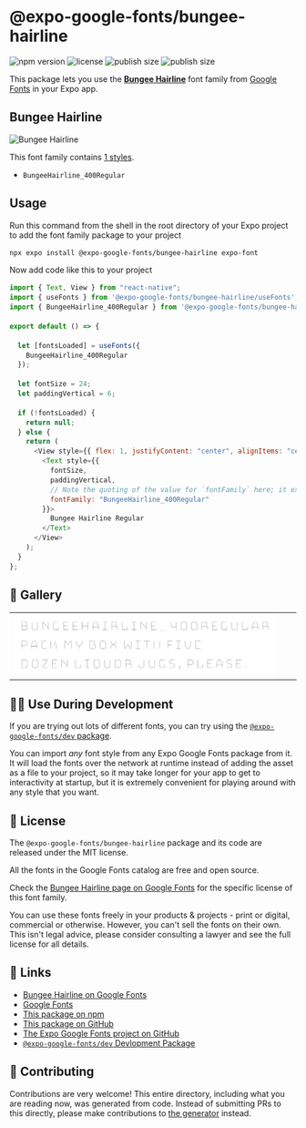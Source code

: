 # @expo-google-fonts/bungee-hairline

![npm version](https://flat.badgen.net/npm/v/@expo-google-fonts/bungee-hairline)
![license](https://flat.badgen.net/github/license/expo/google-fonts)
![publish size](https://flat.badgen.net/packagephobia/install/@expo-google-fonts/bungee-hairline)
![publish size](https://flat.badgen.net/packagephobia/publish/@expo-google-fonts/bungee-hairline)

This package lets you use the [**Bungee Hairline**](https://fonts.google.com/specimen/Bungee+Hairline) font family from [Google Fonts](https://fonts.google.com/) in your Expo app.

## Bungee Hairline

![Bungee Hairline](./font-family.png)

This font family contains [1 styles](#-gallery).

- `BungeeHairline_400Regular`

## Usage

Run this command from the shell in the root directory of your Expo project to add the font family package to your project

```sh
npx expo install @expo-google-fonts/bungee-hairline expo-font
```

Now add code like this to your project

```js
import { Text, View } from "react-native";
import { useFonts } from '@expo-google-fonts/bungee-hairline/useFonts';
import { BungeeHairline_400Regular } from '@expo-google-fonts/bungee-hairline/400Regular';

export default () => {

  let [fontsLoaded] = useFonts({
    BungeeHairline_400Regular
  });

  let fontSize = 24;
  let paddingVertical = 6;

  if (!fontsLoaded) {
    return null;
  } else {
    return (
      <View style={{ flex: 1, justifyContent: "center", alignItems: "center" }}>
        <Text style={{
          fontSize,
          paddingVertical,
          // Note the quoting of the value for `fontFamily` here; it expects a string!
          fontFamily: "BungeeHairline_400Regular"
        }}>
          Bungee Hairline Regular
        </Text>
      </View>
    );
  }
};
```

## 🔡 Gallery


||||
|-|-|-|
|![BungeeHairline_400Regular](./400Regular/BungeeHairline_400Regular.ttf.png)||||


## 👩‍💻 Use During Development

If you are trying out lots of different fonts, you can try using the [`@expo-google-fonts/dev` package](https://github.com/expo/google-fonts/tree/master/font-packages/dev#readme).

You can import _any_ font style from any Expo Google Fonts package from it. It will load the fonts over the network at runtime instead of adding the asset as a file to your project, so it may take longer for your app to get to interactivity at startup, but it is extremely convenient for playing around with any style that you want.


## 📖 License

The `@expo-google-fonts/bungee-hairline` package and its code are released under the MIT license.

All the fonts in the Google Fonts catalog are free and open source.

Check the [Bungee Hairline page on Google Fonts](https://fonts.google.com/specimen/Bungee+Hairline) for the specific license of this font family.

You can use these fonts freely in your products & projects - print or digital, commercial or otherwise. However, you can't sell the fonts on their own. This isn't legal advice, please consider consulting a lawyer and see the full license for all details.

## 🔗 Links

- [Bungee Hairline on Google Fonts](https://fonts.google.com/specimen/Bungee+Hairline)
- [Google Fonts](https://fonts.google.com/)
- [This package on npm](https://www.npmjs.com/package/@expo-google-fonts/bungee-hairline)
- [This package on GitHub](https://github.com/expo/google-fonts/tree/master/font-packages/bungee-hairline)
- [The Expo Google Fonts project on GitHub](https://github.com/expo/google-fonts)
- [`@expo-google-fonts/dev` Devlopment Package](https://github.com/expo/google-fonts/tree/master/font-packages/dev)

## 🤝 Contributing

Contributions are very welcome! This entire directory, including what you are reading now, was generated from code. Instead of submitting PRs to this directly, please make contributions to [the generator](https://github.com/expo/google-fonts/tree/master/packages/generator) instead.
